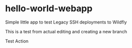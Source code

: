 # hello-world-webapp

Simple little app to test Legacy SSH deployments to Wildfly

This is a test from actual editing and creating a new branch

Test Action
